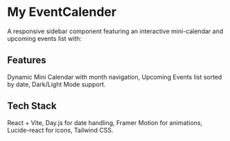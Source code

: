 # My EventCalender

A responsive sidebar component featuring an interactive mini-calendar and upcoming events list with:

## Features
  Dynamic Mini Calendar with month navigation,
  Upcoming Events list sorted by date,
  Dark/Light Mode support.

## Tech Stack
  React + Vite,
  Day.js for date handling,
  Framer Motion for animations, 
  Lucide-react for icons,
  Tailwind CSS.
